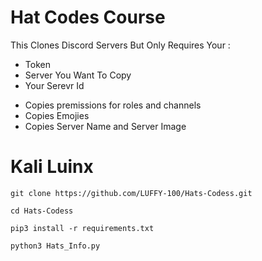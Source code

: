 # Hat Codes Course 
This Clones Discord Servers But Only Requires Your : 
- Token
- Server You Want To Copy 
- Your Serevr Id 
+ Copies premissions for roles and channels
+ Copies Emojies
+  Copies Server Name and Server Image 

# Kali Luinx 

``git clone https://github.com/LUFFY-100/Hats-Codess.git``

``cd Hats-Codess``

``pip3 install -r requirements.txt``

 ``python3 Hats_Info.py``

